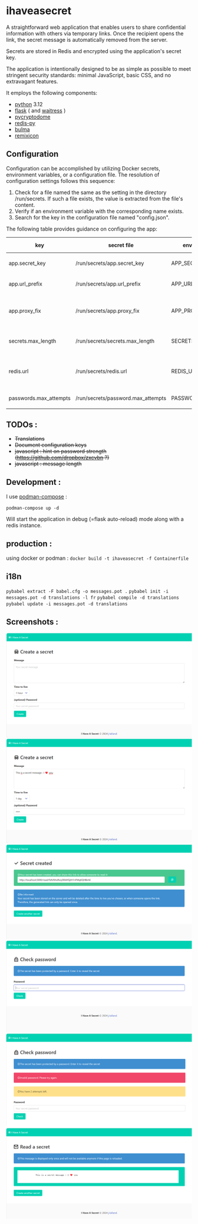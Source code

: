 ihaveasecret
============

A straightforward web application that enables users to share confidential information with others via temporary links. Once the recipient opens the link, the secret message is automatically removed from the server.

Secrets are stored in Redis and encrypted using the application's secret key.

The application is intentionally designed to be as simple as possible to meet stringent security standards: minimal JavaScript, basic CSS, and no extravagant features.

It employs the following components:
 * [python](https://www.python.org/) 3.12
 * [flask](https://flask.palletsprojects.com/en/3.0.x/) ( and [waitress](https://github.com/Pylons/waitress) )
 * [pycryptodome](https://www.pycryptodome.org/)
 * [redis-py](https://github.com/redis/redis-py)
 * [bulma](https://bulma.io/)
 * [remixicon](https://remixicon.com/)

Configuration
-----

Configuration can be accomplished by utilizing Docker secrets, environment variables, or a configuration file. The resolution of configuration settings follows this sequence:

1. Check for a file named the same as the setting in the directory /run/secrets. If such a file exists, the value is extracted from the file's content.
2. Verify if an environment variable with the corresponding name exists.
3. Search for the key in the configuration file named "config.json".

The following table provides guidance on configuring the app:

| key | secret file | environment variable | definition | default value |
|---|---|---|---|---|
|app.secret_key|/run/secrets/app.secret_key|APP_SECRET_KEY|used for as flask unique key| none (mandatory)|
|app.url_prefix|/run/secrets/app.url_prefix|APP_URL_PREFIX|path to prepend to all uris| empty|
|app.proxy_fix|/run/secrets/app.proxy_fix|APP_PROXY_FIX|if set to True, handle X-Forwarded-For header|False|
|secrets.max_length|/run/secrets/secrets.max_length|SECRETS_MAX_LENGTH|maximum allowed messages length|2048|
|redis.url|/run/secrets/redis.url|REDIS_URL|redis url|none, in-memory storage is used if missing|
|passwords.max_attempts|/run/secrets/password.max_attempts|PASSWORDS_MAX_ATTEMPTS|how many tries are allowed|3|


TODOs :
-------
 * <strike>Translations</strike>
 * <strike>Document configuration keys</strike>
 * <strike>javascript : hint on password strength (https://github.com/dropbox/zxcvbn ?)</strike>
 * <strike>javascript : message length</strike>

Development :
-----------
I use [podman-compose](https://github.com/containers/podman-compose) :

```
podman-compose up -d
```
Will start the application in debug (=flask auto-reload) mode along with a redis instance.

production :
------------

using docker or podman : `docker build -t ihaveasecret -f Containerfile`

i18n
-----
`pybabel extract -F babel.cfg -o messages.pot .`
`pybabel init -i messages.pot -d translations -l fr`
`pybabel compile -d translations`
`pybabel update -i messages.pot -d translations`

Screenshots :
-------------

![Create a message](./docs/screenshot_create.png)
![Create a message, filled](./docs/screenshot_create_2.png)
![Message created](./docs/screenshot_created.png)
![Checking password](./docs/screenshot_check_password.png)
![Invalid password](./docs/screenshot_invalid_attempt.png)
![Read message](/docs/screenshot_read.png)